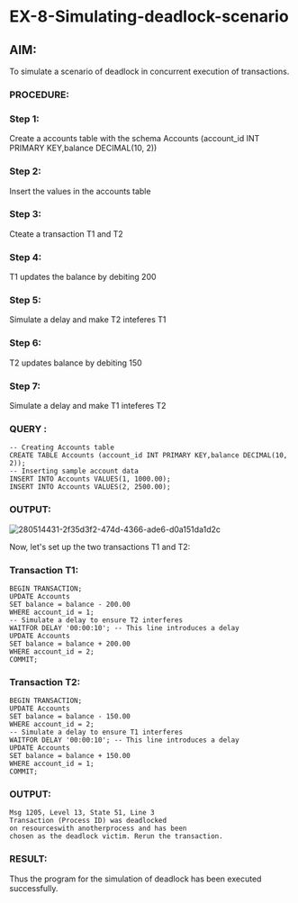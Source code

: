 # EX-8-Simulating-deadlock-scenario

## AIM:
To simulate a scenario of deadlock in concurrent execution of transactions.
### PROCEDURE:

### Step 1:
Create a accounts table with the schema Accounts (account_id INT PRIMARY KEY,balance DECIMAL(10, 2))

### Step 2: 
Insert the values in the accounts table

### Step 3:
Cteate a transaction T1 and T2

### Step 4:
T1 updates the balance by debiting 200

### Step 5:
Simulate a delay and make T2 inteferes T1

### Step 6:
T2 updates balance by debiting 150

### Step 7:
Simulate a delay and make T1 inteferes T2



### QUERY :
```
-- Creating Accounts table
CREATE TABLE Accounts (account_id INT PRIMARY KEY,balance DECIMAL(10, 2));
-- Inserting sample account data
INSERT INTO Accounts VALUES(1, 1000.00);
INSERT INTO Accounts VALUES(2, 2500.00);

```


### OUTPUT:
![280514431-2f35d3f2-474d-4366-ade6-d0a151da1d2c](https://github.com/Aravindsamy04/EX-8-Simulating-deadlock-scenario/assets/113497037/d7afad4c-069c-4377-a84e-a2c8d9e0750d)

Now, let's set up the two transactions T1 and T2:


### Transaction T1:
```
BEGIN TRANSACTION;
UPDATE Accounts
SET balance = balance - 200.00
WHERE account_id = 1;
-- Simulate a delay to ensure T2 interferes
WAITFOR DELAY '00:00:10'; -- This line introduces a delay
UPDATE Accounts
SET balance = balance + 200.00
WHERE account_id = 2;
COMMIT;

```
### Transaction T2:
```
BEGIN TRANSACTION;
UPDATE Accounts
SET balance = balance - 150.00
WHERE account_id = 2;
-- Simulate a delay to ensure T1 interferes
WAITFOR DELAY '00:00:10'; -- This line introduces a delay
UPDATE Accounts
SET balance = balance + 150.00
WHERE account_id = 1;
COMMIT;

```
### OUTPUT:
```
Msg 1205, Level 13, State 51, Line 3
Transaction (Process ID) was deadlocked
on resourceswith anotherprocess and has been
chosen as the deadlock victim. Rerun the transaction.

```
### RESULT:

Thus the program for the simulation of deadlock has been executed successfully.








